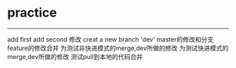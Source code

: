 # practice
____
add first
add second
修改
creat a new branch 'dev'
master的修改和分支feature的修改合并
为测试非快进模式的merge,dev所做的修改
为测试快进模式的merge,dev所做的修改
测试pull到本地的代码合并
